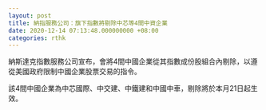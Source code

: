 ```yaml
---
layout: post
title: 納指服務公司：旗下指數將剔除中芯等4間中資企業
date: 2020-12-14 07:13:48.000000000 +08:00
categories: rthk
---
```


納斯達克指數服務公司宣布，會將4間中國企業從其指數成份股組合內剔除，以遵從美國政府限制中國企業股票交易的指令。

該4間中國企業為中芯國際、中交建、中鐵建和中國中車，剔除將於本月21日起生效。
